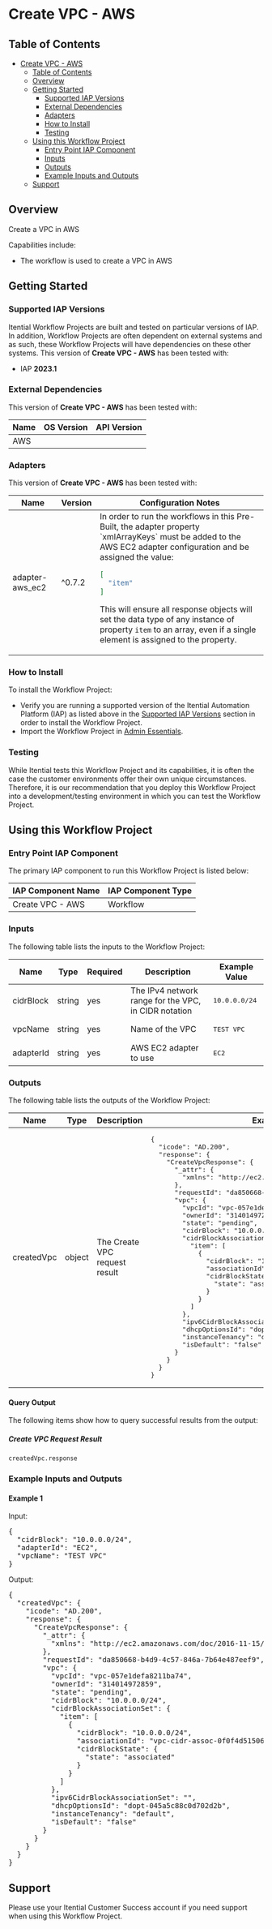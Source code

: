 # Create VPC - AWS

## Table of Contents

- [Create VPC - AWS](#create-vpc---aws)
  - [Table of Contents](#table-of-contents)
  - [Overview](#overview)
  - [Getting Started](#getting-started)
    - [Supported IAP Versions](#supported-iap-versions)
    - [External Dependencies](#external-dependencies)
    - [Adapters](#adapters)
    - [How to Install](#how-to-install)
    - [Testing](#testing)
  - [Using this Workflow Project](#using-this-workflow-project)
    - [Entry Point IAP Component](#entry-point-iap-component)
    - [Inputs](#inputs)
    - [Outputs](#outputs)
    - [Example Inputs and Outputs](#example-inputs-and-outputs)
  - [Support](#support)

## Overview

Create a VPC in AWS

Capabilities include:
- The workflow is used to create a VPC in AWS


## Getting Started

### Supported IAP Versions

Itential Workflow Projects are built and tested on particular versions of IAP. In addition, Workflow Projects are often dependent on external systems and as such, these Workflow Projects will have dependencies on these other systems. This version of **Create VPC - AWS** has been tested with:


- IAP **2023.1**



### External Dependencies

This version of **Create VPC - AWS** has been tested with:

<table>
  <thead>
    <tr>
      <th>Name</th>
      <th>OS Version</th>
      <th>API Version</th>
    </tr>
  </thead>
  <tbody>
    <tr>
      <td>AWS</td>
      <td></td>
      <td></td>
    </tr>
  </tbody>
</table>




### Adapters

This version of **Create VPC - AWS** has been tested with:

<table>
  <thead>
    <tr>
      <th>Name</th>
      <th>Version</th>
      <th>Configuration Notes</th>
    </tr>
  </thead>
  <tbody>
    <tr>
      <td>adapter-aws_ec2</td>
      <td>^0.7.2</td>
      <td>In order to run the workflows in this Pre-Built, the adapter property `xmlArrayKeys` must be added to the AWS EC2 adapter configuration and be assigned the value:

```json
[
  "item"
]
```

This will ensure all response objects will set the data type of any instance of property `item` to an array, even if a single element is assigned to the property.</td>
    </tr>
  </tbody>
</table>



### How to Install

To install the Workflow Project:

- Verify you are running a supported version of the Itential Automation Platform (IAP) as listed above in the [Supported IAP Versions](#supported-iap-versions) section in order to install the Workflow Project.
- Import the Workflow Project in [Admin Essentials](https://docs.itential.com/docs/importing-a-prebuilt-4).

### Testing

While Itential tests this Workflow Project and its capabilities, it is often the case the customer environments offer their own unique circumstances. Therefore, it is our recommendation that you deploy this Workflow Project into a development/testing environment in which you can test the Workflow Project.

## Using this Workflow Project

### Entry Point IAP Component

The primary IAP component to run this Workflow Project is listed below:

<table>
  <thead>
    <tr>
      <th>IAP Component Name</th>
      <th>IAP Component Type</th>
    </tr>
  </thead>
  <tbody>
      <td>Create VPC - AWS</td>
      <td>Workflow</td>
    </tr>
  </tbody>
</table>

### Inputs

The following table lists the inputs to the Workflow Project:

<table>
  <thead>
    <tr>
      <th>Name</th>
      <th>Type</th>
      <th>Required</th>
      <th>Description</th>
      <th>Example Value</th>
    </tr>
  </thead>
  <tbody>
    <tr>
      <td>cidrBlock</td>
      <td>string</td>
      <td>yes</td>
      <td>The IPv4 network range for the VPC, in CIDR notation</td>
      <td><pre lang="json">10.0.0.0/24</pre></td>
    </tr>    <tr>
      <td>vpcName</td>
      <td>string</td>
      <td>yes</td>
      <td>Name of the VPC</td>
      <td><pre lang="json">TEST VPC</pre></td>
    </tr>    <tr>
      <td>adapterId</td>
      <td>string</td>
      <td>yes</td>
      <td>AWS EC2 adapter to use</td>
      <td><pre lang="json">EC2</pre></td>
    </tr>
  </tbody>
</table>

  


### Outputs

The following table lists the outputs of the Workflow Project:

<table>
  <thead>
    <tr>
      <th>Name</th>
      <th>Type</th>
      <th>Description</th>
      <th>Example Value</th>
    </tr>
  </thead>
  <tbody>
    <tr>
      <td>createdVpc</td>
      <td>object</td>
      <td>The Create VPC request result</td>
      <td><pre lang="json">{
  "icode": "AD.200",
  "response": {
    "CreateVpcResponse": {
      "_attr": {
        "xmlns": "http://ec2.amazonaws.com/doc/2016-11-15/"
      },
      "requestId": "da850668-b4d9-4c57-846a-7b64e487eef9",
      "vpc": {
        "vpcId": "vpc-057e1defa8211ba74",
        "ownerId": "314014972859",
        "state": "pending",
        "cidrBlock": "10.0.0.0/24",
        "cidrBlockAssociationSet": {
          "item": [
            {
              "cidrBlock": "10.0.0.0/24",
              "associationId": "vpc-cidr-assoc-0f0f4d51506a452cd",
              "cidrBlockState": {
                "state": "associated"
              }
            }
          ]
        },
        "ipv6CidrBlockAssociationSet": "",
        "dhcpOptionsId": "dopt-045a5c88c0d702d2b",
        "instanceTenancy": "default",
        "isDefault": "false"
      }
    }
  }
}</pre></td>
    </tr>
  </tbody>
</table>

  
#### Query Output
    

The following items show how to query successful results from the output:

      
##### Create VPC Request Result

`createdVpc.response`

      
    
    
  



### Example Inputs and Outputs

  
#### Example 1

    
Input:
<pre>{
  "cidrBlock": "10.0.0.0/24",
  "adapterId": "EC2",
  "vpcName": "TEST VPC"
} </pre>

    
    
Output:
<pre>{
  "createdVpc": {
    "icode": "AD.200",
    "response": {
      "CreateVpcResponse": {
        "_attr": {
          "xmlns": "http://ec2.amazonaws.com/doc/2016-11-15/"
        },
        "requestId": "da850668-b4d9-4c57-846a-7b64e487eef9",
        "vpc": {
          "vpcId": "vpc-057e1defa8211ba74",
          "ownerId": "314014972859",
          "state": "pending",
          "cidrBlock": "10.0.0.0/24",
          "cidrBlockAssociationSet": {
            "item": [
              {
                "cidrBlock": "10.0.0.0/24",
                "associationId": "vpc-cidr-assoc-0f0f4d51506a452cd",
                "cidrBlockState": {
                  "state": "associated"
                }
              }
            ]
          },
          "ipv6CidrBlockAssociationSet": "",
          "dhcpOptionsId": "dopt-045a5c88c0d702d2b",
          "instanceTenancy": "default",
          "isDefault": "false"
        }
      }
    }
  }
} </pre>

    
  


## Support

Please use your Itential Customer Success account if you need support when using this Workflow Project.